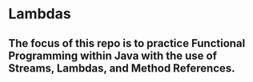 # Lambdas
## The focus of this repo is to practice Functional Programming within Java with the use of Streams, Lambdas, and Method References. 
